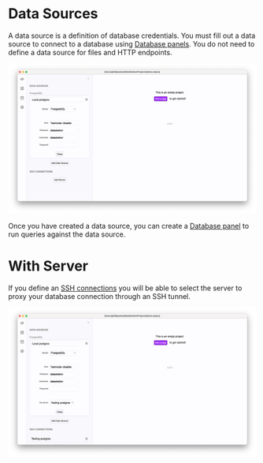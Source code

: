 # Data Sources

A data source is a definition of database credentials. You must fill
out a data source to connect to a database using [Database
panels](./Panels/Database_Panels.md). You do not need to define a data
source for files and HTTP endpoints.

![A PostgreSQL data source](/tutorials/basic-data-source.png)

Once you have created a data source, you can create a [Database
panel](./Panels/Database_Panels.md) to run queries against the data
source.

# With Server

If you define an [SSH connections](./SSH_Connections.md) you will be
able to select the server to proxy your database connection through an
SSH tunnel.

![A PostgreSQL data source with proxy](/tutorials/basic-data-source-proxy.png)
